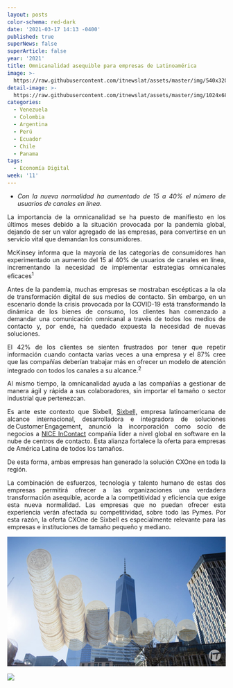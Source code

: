 ```yaml
---
layout: posts
color-schema: red-dark
date: '2021-03-17 14:13 -0400'
published: true
superNews: false
superArticle: false
year: '2021'
title: Omnicanalidad asequible para empresas de Latinoamérica
image: >-
  https://raw.githubusercontent.com/itnewslat/assets/master/img/540x320/Empresas-Economia-p.jpg
detail-image: >-
  https://raw.githubusercontent.com/itnewslat/assets/master/img/1024x680/Empresas-Economia-g.jpg
categories:
  - Venezuela
  - Colombia
  - Argentina
  - Perú
  - Ecuador
  - Chile
  - Panama
tags:
  - Economía Digital
week: '11'
---
```

<ul style="text-align: justify;">
	<li><em>Con la nueva normalidad </em><em>ha aumentado de 15 a 40% el número de usuarios de canales en línea.</em></li>
</ul>
<p style="text-align: justify;">La importancia de la omnicanalidad se ha puesto de manifiesto en los últimos meses debido a la situación provocada por la pandemia global, dejando de ser un valor agregado de las empresas, para convertirse en un servicio vital que demandan los consumidores.</p>
<p style="text-align: justify;">McKinsey informa que la mayoría de las categorías de consumidores han experimentado un aumento del 15 al 40% de usuarios de canales en línea, incrementando la necesidad de implementar estrategias omnicanales eficaces<sup>1</sup></p>
<p style="text-align: justify;">Antes de la pandemia, muchas empresas se mostraban escépticas a la ola de transformación digital de sus medios de contacto. Sin embargo, en un escenario donde la crisis provocada por la COVID-19 está transformando la dinámica de los bienes de consumo, los clientes han comenzado a demandar una comunicación omnicanal a través de todos los medios de contacto y, por ende, ha quedado expuesta la necesidad de nuevas soluciones.</p>
<p style="text-align: justify;">El 42% de los clientes se sienten frustrados por tener que repetir información cuando contacta varias veces a una empresa y el 87% cree que las compañías deberían trabajar más en ofrecer un modelo de atención integrado con todos los canales a su alcance.<sup>2</sup></p>
<p style="text-align: justify;">Al mismo tiempo, la omnicanalidad ayuda a las compañías a gestionar de manera ágil y rápida a sus colaboradores, sin importar el tamaño o sector industrial que pertenezcan.</p>
<p style="text-align: justify;">Es ante este contexto que Sixbell, <a href="https://www.sixbell.com/">Sixbell,</a> empresa latinoamericana de alcance internacional, desarrolladora e integradora de soluciones de Customer Engagement, anunció la incorporación como socio de negocios a <a href="https://www.niceincontact.com/">NICE InContact</a> compañía líder a nivel global en software en la nube de centros de contacto. Esta alianza fortalece la oferta para empresas de América Latina de todos los tamaños.</p>
<p style="text-align: justify;">De esta forma, ambas empresas han generado la solución CXOne en toda la región.</p>
<p style="text-align: justify;">La combinación de esfuerzos, tecnología y talento humano de estas dos empresas permitirá ofrecer a las organizaciones una verdadera transformación asequible, acorde a la competitividad y eficiencia que exige esta nueva normalidad. Las empresas que no puedan ofrecer esta experiencia verán afectada su competitividad, sobre todo las Pymes. Por esta razón, la oferta CXOne de Sixbell es especialmente relevante para las empresas e instituciones de tamaño pequeño y mediano.</p>

![](https://raw.githubusercontent.com/itnewslat/assets/master/img/540x320/Empresas-Economia-p.jpg)


<img src="https://tracker.metricool.com/c3po.jpg?hash=56f88a41e39ab42c063cc51676587a04"/>